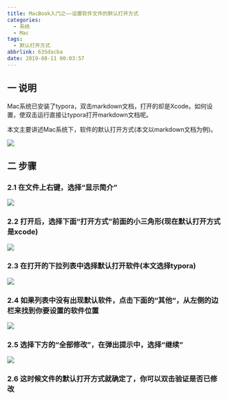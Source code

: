 ```yaml
---
title: MacBook入门之——设置软件文件的默认打开方式
categories:
  - 系统
  - Mac
tags:
  - 默认打开方式
abbrlink: 635dacba
date: 2019-08-11 00:03:57
---
```


## 一 说明

Mac系统已安装了typora，双击markdown文档，打开的却是Xcode。如何设置，使双击运行直接让typora打开markdown文档呢。  

本文主要讲述Mac系统下，软件的默认打开方式(本文以markdown文档为例)。

<!--more-->

![][1]
## 二 步骤

### 2.1 在文件上右键，选择“显示简介”
![][2]
### 2.2 打开后，选择下面“打开方式”前面的小三角形(现在默认打开方式是xcode)
![][3]
### 2.3 在打开的下拉列表中选择默认打开软件(本文选择typora)
![][4]
### 2.4 如果列表中没有出现默认软件，点击下面的“其他“，从左侧的边栏来找到你要设置的软件位置
![][5]
### 2.5 选择下方的“全部修改”，在弹出提示中，选择“继续”
![][6]
### 2.6 这时候文件的默认打开方式就确定了，你可以双击验证是否已修改



[1]: https://cdn.jsdelivr.net/gh/PGzxc/CDN/blog-image/mac-default-setting-open-xcode.png
[2]: https://cdn.jsdelivr.net/gh/PGzxc/CDN/blog-image/mac-default-setting-show-brief.png
[3]: https://cdn.jsdelivr.net/gh/PGzxc/CDN/blog-image/mac-default-setting-open-way.png
[4]: https://cdn.jsdelivr.net/gh/PGzxc/CDN/blog-image/mac-default-setting-open-typora.png
[5]: https://cdn.jsdelivr.net/gh/PGzxc/CDN/blog-image/mac-default-setting-open-other.png
[6]: https://cdn.jsdelivr.net/gh/PGzxc/CDN/blog-image/mac-default-setting-all-config.png


